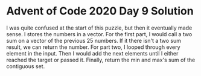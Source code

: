 # Advent of Code 2020 Day 9 Solution
I was quite confused at the start of this puzzle, but then it eventually made sense. I stores the numbers in a vector. For the first part, I would call a two sum on a vector of the previous 25 numbers. If it there isn't a two sum result, we can return the number. For part two, I looped through every element in the input. Then I would add the next elements until I either reached the target or passed it. Finally, return the min and max's sum of the contiguous set. 